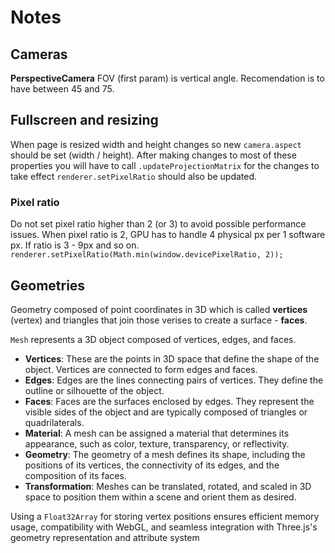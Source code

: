 # Notes

## Cameras

**PerspectiveCamera** FOV (first param) is vertical angle. Recomendation is to have between 45 and 75.

## Fullscreen and resizing

When page is resized width and height changes so new `camera.aspect` should be set (width / height). After making changes to most of these properties you will have to call `.updateProjectionMatrix` for the changes to take effect `renderer.setPixelRatio` should also be updated.

### Pixel ratio

Do not set pixel ratio higher than 2 (or 3) to avoid possible performance issues. When pixel ratio is 2, GPU has to handle 4 physical px per 1 software px. If ratio is 3 - 9px and so on.
`renderer.setPixelRatio(Math.min(window.devicePixelRatio, 2));`

## Geometries
Geometry composed of point coordinates in 3D which is called **vertices** (vertex) and triangles that join those verises to create a surface - **faces**.

`Mesh` represents a 3D object composed of vertices, edges, and faces.
* **Vertices**: These are the points in 3D space that define the shape of the object. Vertices are connected to form edges and faces.
* **Edges**: Edges are the lines connecting pairs of vertices. They define the outline or silhouette of the object.
* **Faces**: Faces are the surfaces enclosed by edges. They represent the visible sides of the object and are typically composed of triangles or quadrilaterals.
* **Material**: A mesh can be assigned a material that determines its appearance, such as color, texture, transparency, or reflectivity.
* **Geometry**: The geometry of a mesh defines its shape, including the positions of its vertices, the connectivity of its edges, and the composition of its faces.
* **Transformation**: Meshes can be translated, rotated, and scaled in 3D space to position them within a scene and orient them as desired.

Using a `Float32Array` for storing vertex positions ensures efficient memory usage, compatibility with WebGL, and seamless integration with Three.js's geometry representation and attribute system

